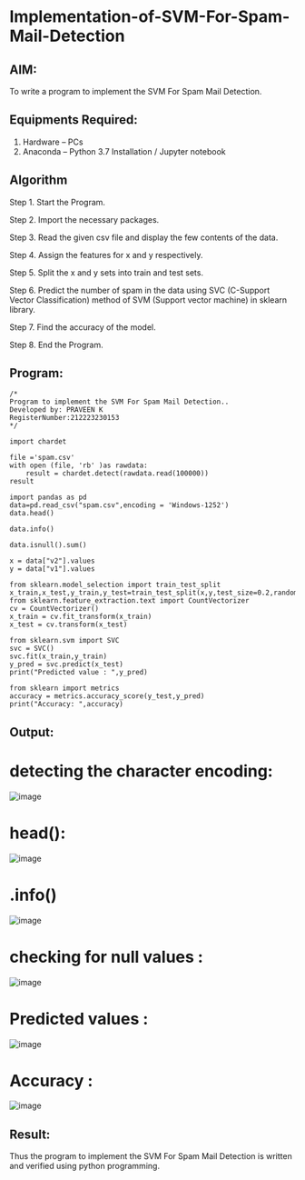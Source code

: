 # Implementation-of-SVM-For-Spam-Mail-Detection

## AIM:
To write a program to implement the SVM For Spam Mail Detection.

## Equipments Required:
1. Hardware – PCs
2. Anaconda – Python 3.7 Installation / Jupyter notebook

## Algorithm
Step 1. Start the Program.

Step 2. Import the necessary packages.

Step 3. Read the given csv file and display the few contents of the data.

Step 4. Assign the features for x and y respectively.

Step 5. Split the x and y sets into train and test sets.

Step 6. Predict the number of spam in the data using SVC (C-Support Vector Classification) method of SVM (Support vector machine) in sklearn library.

Step 7. Find the accuracy of the model.

Step 8. End the Program.

## Program:
```
/*
Program to implement the SVM For Spam Mail Detection..
Developed by: PRAVEEN K
RegisterNumber:212223230153
*/
```
```
import chardet

file ='spam.csv'
with open (file, 'rb' )as rawdata:
    result = chardet.detect(rawdata.read(100000))
result

import pandas as pd
data=pd.read_csv("spam.csv",encoding = 'Windows-1252')
data.head()

data.info()

data.isnull().sum()

x = data["v2"].values
y = data["v1"].values

from sklearn.model_selection import train_test_split
x_train,x_test,y_train,y_test=train_test_split(x,y,test_size=0.2,random_state=100)
from sklearn.feature_extraction.text import CountVectorizer
cv = CountVectorizer()
x_train = cv.fit_transform(x_train)
x_test = cv.transform(x_test)

from sklearn.svm import SVC
svc = SVC()
svc.fit(x_train,y_train)
y_pred = svc.predict(x_test)
print("Predicted value : ",y_pred)

from sklearn import metrics 
accuracy = metrics.accuracy_score(y_test,y_pred)
print("Accuracy: ",accuracy)
```




## Output:
# detecting the character encoding:
![image](https://github.com/user-attachments/assets/36c4767f-55bc-4cd1-8c01-eb094cf6ee80)
# head():
![image](https://github.com/user-attachments/assets/9fabf25c-02ba-487a-86ea-51b92804bad7)
# .info()
![image](https://github.com/user-attachments/assets/c3dae0df-81e7-4ab1-a4bb-badb527e4078)
# checking for null values :
![image](https://github.com/user-attachments/assets/fc7fa5af-292e-49b2-8ed3-6407f558440b)
# Predicted values :
![image](https://github.com/user-attachments/assets/5cc0570f-0423-448a-a558-35cf6e6dca08)
# Accuracy :
![image](https://github.com/user-attachments/assets/46f927c6-a579-40d3-aa78-5931056ebedd)






## Result:
Thus the program to implement the SVM For Spam Mail Detection is written and verified using python programming.

